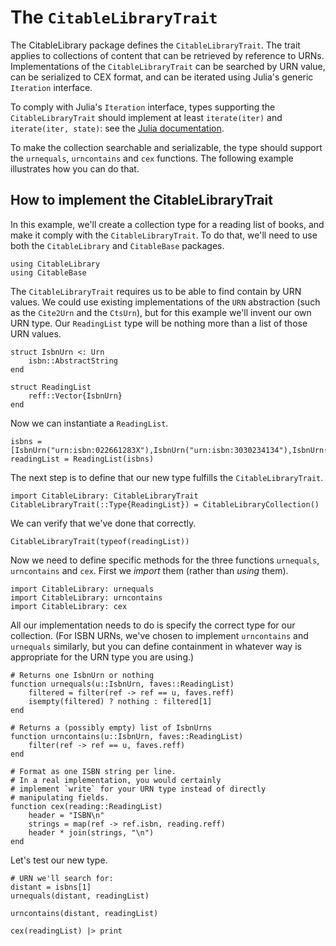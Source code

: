 # The `CitableLibraryTrait`

The CitableLibrary package defines the `CitableLibraryTrait`. The trait applies to collections of content that can be retrieved by reference to URNs. Implementations of the `CitableLibraryTrait` can be searched by URN value, can be serialized to CEX format, and can be iterated using Julia's generic `Iteration` interface.

To comply with Julia's `Iteration` interface, types supporting the `CitableLibraryTrait` should implement at least `iterate(iter)` and `iterate(iter, state)`:  see the [Julia documentation](https://docs.julialang.org/en/v1/manual/interfaces/).

To make the collection searchable and serializable, the type should support the `urnequals`, `urncontains` and `cex` functions.  The following example illustrates how you can do that.

## How to implement the CitableLibraryTrait

In this example, we'll create a collection type for a reading list of books, and make it comply with the `CitableLibraryTrait`.  To do that, we'll need to use both the `CitableLibrary` and `CitableBase` packages.

```@example citelib
using CitableLibrary
using CitableBase
```

The `CitableLibraryTrait` requires us to be able to find contain by URN values. We could use existing implementations of the `URN` abstraction (such as the `Cite2Urn` and the `CtsUrn`), but for this example we'll invent our own URN type. Our `ReadingList` type will be nothing more than a list of those URN values.

```@example citelib
struct IsbnUrn <: Urn
    isbn::AbstractString
end

struct ReadingList
    reff::Vector{IsbnUrn}
end
```

Now we can instantiate a `ReadingList`.

```@example citelib
isbns = [IsbnUrn("urn:isbn:022661283X"),IsbnUrn("urn:isbn:3030234134"),IsbnUrn("urn:isbn:022656875X")]
readingList = ReadingList(isbns)
```

The next step is to define that our new type fulfills the `CitableLibraryTrait`.


```@example citelib
import CitableLibrary: CitableLibraryTrait
CitableLibraryTrait(::Type{ReadingList}) = CitableLibraryCollection()
```

We can verify that we've done that correctly.

```@example citelib
CitableLibraryTrait(typeof(readingList))
```

Now we need to define specific methods for the three functions `urnequals`, `urncontains` and `cex`.  First we *import* them (rather than *using* them).

```@example citelib
import CitableLibrary: urnequals
import CitableLibrary: urncontains
import CitableLibrary: cex
```


All our implementation needs to do is specify the correct type for our collection.  (For ISBN URNs, we've chosen to implement `urncontains` and `urnequals` similarly, but you can define containment in whatever way is appropriate for the URN type you are using.)

```@example citelib
# Returns one IsbnUrn or nothing
function urnequals(u::IsbnUrn, faves::ReadingList)
    filtered = filter(ref -> ref == u, faves.reff)
    isempty(filtered) ? nothing : filtered[1]
end

# Returns a (possibly empty) list of IsbnUrns
function urncontains(u::IsbnUrn, faves::ReadingList)
    filter(ref -> ref == u, faves.reff)
end

# Format as one ISBN string per line.
# In a real implementation, you would certainly
# implement `write` for your URN type instead of directly 
# manipulating fields.
function cex(reading::ReadingList)
    header = "ISBN\n"
    strings = map(ref -> ref.isbn, reading.reff)
    header * join(strings, "\n")
end
```

Let's test our new type.

```@example citelib
# URN we'll search for:
distant = isbns[1]
urnequals(distant, readingList)
```


```@example citelib
urncontains(distant, readingList)
```

```@example citelib
cex(readingList) |> print
```